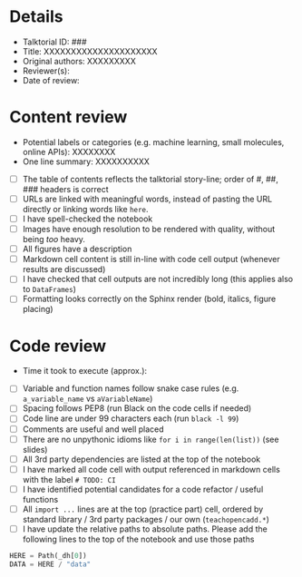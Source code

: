 <!-- Talktorial review template -->
<!-- Thank you very much for helping us improve TeachOpenCADD! -->

# Details

* Talktorial ID: ###
* Title: XXXXXXXXXXXXXXXXXXXXX
* Original authors: XXXXXXXXX
* Reviewer(s):
* Date of review:

# Content review

* Potential labels or categories (e.g. machine learning, small molecules, online APIs): XXXXXXXX
* One line summary: XXXXXXXXXX
* [ ] The table of contents reflects the talktorial story-line; order of #, ##, ### headers is correct
* [ ] URLs are linked with meaningful words, instead of pasting the URL directly or linking words like `here`.
* [ ] I have spell-checked the notebook
* [ ] Images have enough resolution to be rendered with quality, without being _too_ heavy.
* [ ] All figures have a description
* [ ] Markdown cell content is still in-line with code cell output (whenever results are discussed)
* [ ] I have checked that cell outputs are not incredibly long (this applies also to `DataFrames`)
* [ ] Formatting looks correctly on the Sphinx render (bold, italics, figure placing)

# Code review

* Time it took to execute (approx.):
* [ ] Variable and function names follow snake case rules (e.g. `a_variable_name` vs `aVariableName`)
* [ ] Spacing follows PEP8 (run Black on the code cells if needed)
* [ ] Code line are under 99 characters each (run `black -l 99`)
* [ ] Comments are useful and well placed
* [ ] There are no unpythonic idioms like `for i in range(len(list))` (see slides)
* [ ] All 3rd party dependencies are listed at the top of the notebook
* [ ] I have marked all code cell with output referenced in markdown cells with the label `# TODO: CI`
* [ ] I have identified potential candidates for a code refactor / useful functions
* [ ] All `import ...` lines are at the top (practice part) cell, ordered by standard library / 3rd party packages / our own (`teachopencadd.*`)
* [ ] I have update the relative paths to absolute paths.
Please add the following lines to the top of the notebook and use those paths

```python
HERE = Path(_dh[0])
DATA = HERE / "data"
```